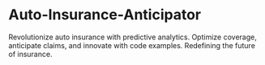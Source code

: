 # Auto-Insurance-Anticipator
Revolutionize auto insurance with predictive analytics. Optimize coverage, anticipate claims, and innovate with code examples. Redefining the future of insurance.
